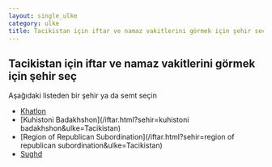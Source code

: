 ```yaml
---
layout: single_ulke
category: ulke
title: Tacikistan için iftar ve namaz vakitlerini görmek için şehir seç
---
```



## Tacikistan için iftar ve namaz vakitlerini görmek için şehir seç

Aşağıdaki listeden bir şehir ya da semt seçin


* [Khatlon](/iftar.html?sehir=khatlon&ulke=Tacikistan)
* [Kuhistoni Badakhshon](/iftar.html?sehir=kuhistoni badakhshon&ulke=Tacikistan)
* [Region of Republican Subordination](/iftar.html?sehir=region of republican subordination&ulke=Tacikistan)
* [Sughd](/iftar.html?sehir=sughd&ulke=Tacikistan)
